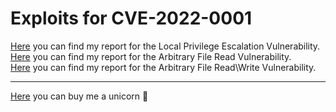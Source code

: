 # Exploits for CVE-2022-0001
<a href="https://lucabarile.github.io/Blog/cve-2022-0001/lpe/index.html" target="_blank" rel="noopener noreferrer">Here</a> you can find my report for the Local Privilege Escalation Vulnerability.<br>
<a href="https://lucabarile.github.io/Blog/cve-2022-0001/arb_r/index.html" target="_blank" rel="noopener noreferrer">Here</a> you can find my report for the Arbitrary File Read Vulnerability.<br>
<a href="https://lucabarile.github.io/Blog/cve-2022-0001/arb_rw/index.html" target="_blank" rel="noopener noreferrer">Here</a> you can find my report for the Arbitrary File Read\Write Vulnerability.<br>
<hr>
<a href="https://www.buymeacoffee.com/LucaBarile" target="_blank" rel="noopener noreferrer">Here</a> you can buy me a unicorn &#129412;
